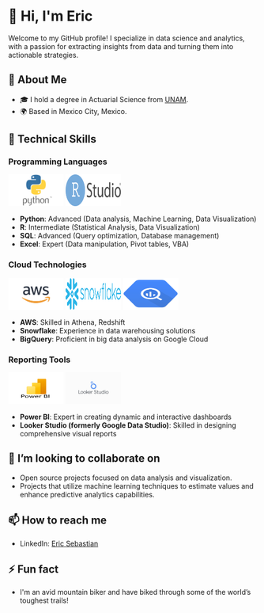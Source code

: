 # 👋 Hi, I'm Eric

Welcome to my GitHub profile! I specialize in data science and analytics, with a passion for extracting insights from data and turning them into actionable strategies.

## 👀 About Me

- 🎓 I hold a degree in Actuarial Science from [UNAM](https://www.unam.mx/).
- 🌍 Based in Mexico City, Mexico.

## 🌱 Technical Skills

### Programming Languages
<img src="\images\python.png" width="112" height="64" alt="Python"> <img src="\images\Rstudio.png" width="112" height="64" alt="R"> 
- **Python**: Advanced (Data analysis, Machine Learning, Data Visualization)
- **R**: Intermediate (Statistical Analysis, Data Visualization)
- **SQL**: Advanced (Query optimization, Database management)
- **Excel**: Expert (Data manipulation, Pivot tables, VBA)

### Cloud Technologies
<img src="\images\aws.png" width="112" height="64" alt="AWS"> <img src="\images\Snowflake.png" width="112" height="64" alt="Snowflake"> <img src="\images\BigQuery.png" width="112" height="64" alt="BigQuery"> 
- **AWS**: Skilled in Athena, Redshift
- **Snowflake**: Experience in data warehousing solutions
- **BigQuery**: Proficient in big data analysis on Google Cloud

### Reporting Tools
<img src="\images\PowerBI.png" width="112" height="64" alt="Power BI"> <img src="\images\Looker.jpg" width="112" height="64" alt="Looker Studio"> 
- **Power BI**: Expert in creating dynamic and interactive dashboards
- **Looker Studio (formerly Google Data Studio)**: Skilled in designing comprehensive visual reports

## 💞️ I’m looking to collaborate on

- Open source projects focused on data analysis and visualization.
- Projects that utilize machine learning techniques to estimate values and enhance predictive analytics capabilities.

## 📫 How to reach me

- LinkedIn: [Eric Sebastian](www.linkedin.com/in/ericsanchezconde)

## ⚡ Fun fact

- I'm an avid mountain biker and have biked through some of the world’s toughest trails!
